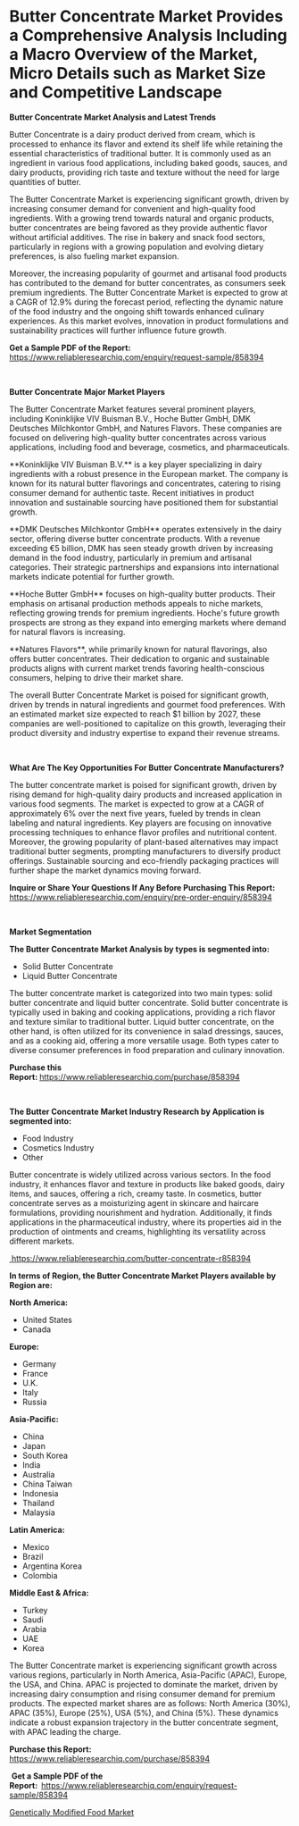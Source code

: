 <p><h1>Butter Concentrate Market Provides a Comprehensive Analysis Including a Macro Overview of the Market, Micro Details such as Market Size and Competitive Landscape</h1></p><p><strong>Butter Concentrate Market Analysis and Latest Trends</strong></p>
<p><p>Butter Concentrate is a dairy product derived from cream, which is processed to enhance its flavor and extend its shelf life while retaining the essential characteristics of traditional butter. It is commonly used as an ingredient in various food applications, including baked goods, sauces, and dairy products, providing rich taste and texture without the need for large quantities of butter.</p><p>The Butter Concentrate Market is experiencing significant growth, driven by increasing consumer demand for convenient and high-quality food ingredients. With a growing trend towards natural and organic products, butter concentrates are being favored as they provide authentic flavor without artificial additives. The rise in bakery and snack food sectors, particularly in regions with a growing population and evolving dietary preferences, is also fueling market expansion. </p><p>Moreover, the increasing popularity of gourmet and artisanal food products has contributed to the demand for butter concentrates, as consumers seek premium ingredients. The Butter Concentrate Market is expected to grow at a CAGR of 12.9% during the forecast period, reflecting the dynamic nature of the food industry and the ongoing shift towards enhanced culinary experiences. As this market evolves, innovation in product formulations and sustainability practices will further influence future growth.</p></p>
<p><strong>Get a Sample PDF of the Report:&nbsp;</strong> <a href="https://www.reliableresearchiq.com/enquiry/request-sample/858394?utm_campaign=2468&utm_medium=2&utm_source=Github&utm_content=ia&utm_term=14022025&utm_id=butter-concentrate">https://www.reliableresearchiq.com/enquiry/request-sample/858394</a></p>
<p>&nbsp;</p>
<p><strong>Butter Concentrate Major Market Players</strong></p>
<p><p>The Butter Concentrate Market features several prominent players, including Koninklijke VIV Buisman B.V., Hoche Butter GmbH, DMK Deutsches Milchkontor GmbH, and Natures Flavors. These companies are focused on delivering high-quality butter concentrates across various applications, including food and beverage, cosmetics, and pharmaceuticals.</p><p>**Koninklijke VIV Buisman B.V.** is a key player specializing in dairy ingredients with a robust presence in the European market. The company is known for its natural butter flavorings and concentrates, catering to rising consumer demand for authentic taste. Recent initiatives in product innovation and sustainable sourcing have positioned them for substantial growth.</p><p>**DMK Deutsches Milchkontor GmbH** operates extensively in the dairy sector, offering diverse butter concentrate products. With a revenue exceeding €5 billion, DMK has seen steady growth driven by increasing demand in the food industry, particularly in premium and artisanal categories. Their strategic partnerships and expansions into international markets indicate potential for further growth.</p><p>**Hoche Butter GmbH** focuses on high-quality butter products. Their emphasis on artisanal production methods appeals to niche markets, reflecting growing trends for premium ingredients. Hoche's future growth prospects are strong as they expand into emerging markets where demand for natural flavors is increasing.</p><p>**Natures Flavors**, while primarily known for natural flavorings, also offers butter concentrates. Their dedication to organic and sustainable products aligns with current market trends favoring health-conscious consumers, helping to drive their market share.</p><p>The overall Butter Concentrate Market is poised for significant growth, driven by trends in natural ingredients and gourmet food preferences. With an estimated market size expected to reach $1 billion by 2027, these companies are well-positioned to capitalize on this growth, leveraging their product diversity and industry expertise to expand their revenue streams.</p></p>
<p>&nbsp;</p>
<p><strong>What Are The Key Opportunities For Butter Concentrate Manufacturers?</strong></p>
<p><p>The butter concentrate market is poised for significant growth, driven by rising demand for high-quality dairy products and increased application in various food segments. The market is expected to grow at a CAGR of approximately 6% over the next five years, fueled by trends in clean labeling and natural ingredients. Key players are focusing on innovative processing techniques to enhance flavor profiles and nutritional content. Moreover, the growing popularity of plant-based alternatives may impact traditional butter segments, prompting manufacturers to diversify product offerings. Sustainable sourcing and eco-friendly packaging practices will further shape the market dynamics moving forward.</p></p>
<p><strong>Inquire or Share Your Questions If Any Before Purchasing This Report:</strong> <a href="https://www.reliableresearchiq.com/enquiry/pre-order-enquiry/858394?utm_campaign=2468&utm_medium=2&utm_source=Github&utm_content=ia&utm_term=14022025&utm_id=butter-concentrate">https://www.reliableresearchiq.com/enquiry/pre-order-enquiry/858394</a></p>
<p>&nbsp;</p>
<p><strong>Market Segmentation</strong></p>
<p><strong>The Butter Concentrate Market Analysis by types is segmented into:</strong></p>
<p><ul><li>Solid Butter Concentrate</li><li>Liquid Butter Concentrate</li></ul></p>
<p><p>The butter concentrate market is categorized into two main types: solid butter concentrate and liquid butter concentrate. Solid butter concentrate is typically used in baking and cooking applications, providing a rich flavor and texture similar to traditional butter. Liquid butter concentrate, on the other hand, is often utilized for its convenience in salad dressings, sauces, and as a cooking aid, offering a more versatile usage. Both types cater to diverse consumer preferences in food preparation and culinary innovation.</p></p>
<p><strong>Purchase this Report:&nbsp;</strong><a href="https://www.reliableresearchiq.com/purchase/858394?utm_campaign=2468&utm_medium=2&utm_source=Github&utm_content=ia&utm_term=14022025&utm_id=butter-concentrate">https://www.reliableresearchiq.com/purchase/858394</a></p>
<p>&nbsp;</p>
<p><strong>The Butter Concentrate Market Industry Research by Application is segmented into:</strong></p>
<p><ul><li>Food Industry</li><li>Cosmetics Industry</li><li>Other</li></ul></p>
<p><p>Butter concentrate is widely utilized across various sectors. In the food industry, it enhances flavor and texture in products like baked goods, dairy items, and sauces, offering a rich, creamy taste. In cosmetics, butter concentrate serves as a moisturizing agent in skincare and haircare formulations, providing nourishment and hydration. Additionally, it finds applications in the pharmaceutical industry, where its properties aid in the production of ointments and creams, highlighting its versatility across different markets.</p></p>
<p><a href="https://www.reliableresearchiq.com/butter-concentrate-r858394?utm_campaign=2468&utm_medium=2&utm_source=Github&utm_content=ia&utm_term=14022025&utm_id=butter-concentrate">&nbsp;https://www.reliableresearchiq.com/butter-concentrate-r858394</a></p>
<p><strong>In terms of Region, the Butter Concentrate Market Players available by Region are:</strong></p>
<p>
    <p> <strong> North America: </strong>
        <ul>
            <li>United States</li>
            <li>Canada</li>
        </ul>
        </p> 
    <p> <strong> Europe: </strong>
        <ul>
            <li>Germany</li>
            <li>France</li>
            <li>U.K.</li>
            <li>Italy</li>
            <li>Russia</li>
        </ul>
        </p> 
    <p> <strong> Asia-Pacific: </strong>
        <ul>
            <li>China</li>
            <li>Japan</li>
            <li>South Korea</li>
            <li>India</li>
            <li>Australia</li>
            <li>China Taiwan</li>
            <li>Indonesia</li>
            <li>Thailand</li>
            <li>Malaysia</li>
        </ul>
        </p> 
    <p> <strong> Latin America: </strong>
        <ul>
            <li>Mexico</li>
            <li>Brazil</li>
            <li>Argentina Korea</li>
            <li>Colombia</li>
        </ul>
        </p> 
    <p> <strong> Middle East & Africa: </strong>
        <ul>
            <li>Turkey</li>
            <li>Saudi</li>
            <li>Arabia</li>
            <li>UAE</li>
            <li>Korea</li>
        </ul>
    </p>
    </p>
<p><p>The Butter Concentrate market is experiencing significant growth across various regions, particularly in North America, Asia-Pacific (APAC), Europe, the USA, and China. APAC is projected to dominate the market, driven by increasing dairy consumption and rising consumer demand for premium products. The expected market shares are as follows: North America (30%), APAC (35%), Europe (25%), USA (5%), and China (5%). These dynamics indicate a robust expansion trajectory in the butter concentrate segment, with APAC leading the charge.</p></p>
<p><strong>Purchase this Report: </strong><a href="https://www.reliableresearchiq.com/purchase/858394?utm_campaign=2468&utm_medium=2&utm_source=Github&utm_content=ia&utm_term=14022025&utm_id=butter-concentrate">https://www.reliableresearchiq.com/purchase/858394</a></p>
<p>&nbsp;<strong>Get a Sample PDF of the Report:&nbsp;&nbsp;</strong><a href="https://www.reliableresearchiq.com/enquiry/request-sample/858394?utm_campaign=2468&utm_medium=2&utm_source=Github&utm_content=ia&utm_term=14022025&utm_id=butter-concentrate">https://www.reliableresearchiq.com/enquiry/request-sample/858394</a></p>
<p><strong></strong></p>
<p><p><a href="https://github.com/domoniqueluoma76/Market-Research-Report-List-1/blob/main/genetically-modified-food-market.md?utm_campaign=2468&utm_medium=2&utm_source=Github&utm_content=ia&utm_term=14022025&utm_id=butter-concentrate">Genetically Modified Food Market</a></p></p>